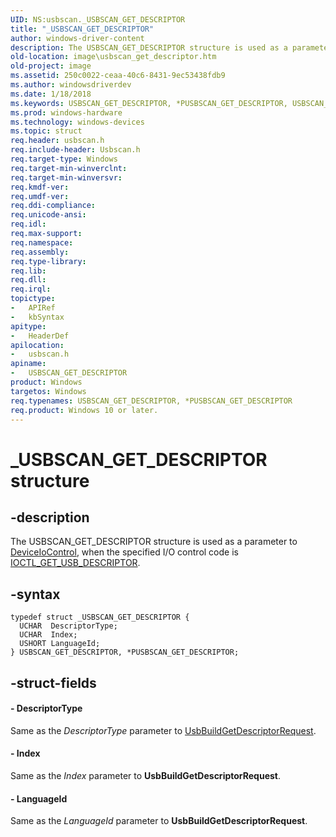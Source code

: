 ```yaml
---
UID: NS:usbscan._USBSCAN_GET_DESCRIPTOR
title: "_USBSCAN_GET_DESCRIPTOR"
author: windows-driver-content
description: The USBSCAN_GET_DESCRIPTOR structure is used as a parameter to DeviceIoControl, when the specified I/O control code is IOCTL_GET_USB_DESCRIPTOR.
old-location: image\usbscan_get_descriptor.htm
old-project: image
ms.assetid: 250c0022-ceaa-40c6-8431-9ec53438fdb9
ms.author: windowsdriverdev
ms.date: 1/18/2018
ms.keywords: USBSCAN_GET_DESCRIPTOR, *PUSBSCAN_GET_DESCRIPTOR, USBSCAN_GET_DESCRIPTOR structure [Imaging Devices], PUSBSCAN_GET_DESCRIPTOR, _USBSCAN_GET_DESCRIPTOR, image.usbscan_get_descriptor, usbscan/USBSCAN_GET_DESCRIPTOR, stifnc_1e92e306-420d-47ec-bb8a-8c906c3b62ea.xml, PUSBSCAN_GET_DESCRIPTOR structure pointer [Imaging Devices], usbscan/PUSBSCAN_GET_DESCRIPTOR
ms.prod: windows-hardware
ms.technology: windows-devices
ms.topic: struct
req.header: usbscan.h
req.include-header: Usbscan.h
req.target-type: Windows
req.target-min-winverclnt: 
req.target-min-winversvr: 
req.kmdf-ver: 
req.umdf-ver: 
req.ddi-compliance: 
req.unicode-ansi: 
req.idl: 
req.max-support: 
req.namespace: 
req.assembly: 
req.type-library: 
req.lib: 
req.dll: 
req.irql: 
topictype:
-	APIRef
-	kbSyntax
apitype:
-	HeaderDef
apilocation:
-	usbscan.h
apiname:
-	USBSCAN_GET_DESCRIPTOR
product: Windows
targetos: Windows
req.typenames: USBSCAN_GET_DESCRIPTOR, *PUSBSCAN_GET_DESCRIPTOR
req.product: Windows 10 or later.
---
```


# _USBSCAN_GET_DESCRIPTOR structure


## -description


The USBSCAN_GET_DESCRIPTOR structure is used as a parameter to <a href="https://msdn.microsoft.com/1d35c087-6672-4fc6-baa1-a886dd9d3878">DeviceIoControl</a>, when the specified I/O control code is <a href="..\usbscan\ni-usbscan-ioctl_get_usb_descriptor.md">IOCTL_GET_USB_DESCRIPTOR</a>.


## -syntax


````
typedef struct _USBSCAN_GET_DESCRIPTOR {
  UCHAR  DescriptorType;
  UCHAR  Index;
  USHORT LanguageId;
} USBSCAN_GET_DESCRIPTOR, *PUSBSCAN_GET_DESCRIPTOR;
````


## -struct-fields




#### - DescriptorType

Same as the <i>DescriptorType</i> parameter to <a href="https://msdn.microsoft.com/library/windows/hardware/ff538943">UsbBuildGetDescriptorRequest</a>.


#### - Index

Same as the <i>Index</i> parameter to <b>UsbBuildGetDescriptorRequest</b>.


#### - LanguageId

Same as the <i>LanguageId</i> parameter to <b>UsbBuildGetDescriptorRequest</b>.

